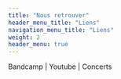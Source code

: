 ```yaml
---
title: "Nous retrouver"
header_menu_title: "Liens"
navigation_menu_title: "Liens"
weight: 2
header_menu: true
---
```


Bandcamp | Youtube |  Concerts
